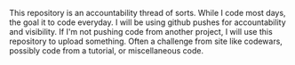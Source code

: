 This repository is an accountability thread of sorts.  While I code most days, the goal it to code everyday.  I will be using github pushes for accountability and visibility.  If I'm not pushing code from another project, I will use this repository to upload something.  Often a challenge from site like codewars, possibly code from a tutorial, or miscellaneous code.
